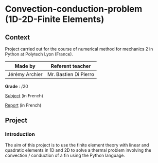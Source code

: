 # Convection-conduction-problem (1D-2D-Finite Elements)
## Context
Project carried out for the course of numerical method for mechanics 2 in Python at Polytech Lyon (France).

| Made by | Referent teacher | 
| ------------- |:-------------:|
| Jérémy Archier | Mr. Bastien Di Pierro |

**Grade** : /20

[Subject](Report/EnoncéTP_2020.pdf) (in French)

[Report](Report/Rapport_MNM_2.pdf) (in French)


## Project
### Introduction
The aim of this project is to use the finite element theory with linear and quadratic elements in 1D and 2D to solve a thermal problem involving the convection / conduction of a fin using the Python language.
